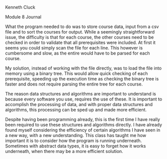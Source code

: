 Kenneth Cluck

Module 8 Journal

What the program needed to do was to store course data, input from a csv file and to sort the courses for output. While a seemingly straightforward issue, the difficulty is that for each course, the other courses need to be checked in order to validate that all prerequisites were included. At first it seems you could simply scan the file for each line. This however is cumbersome and slow, as the entire would have to be parsed for each course.

My solution, instead of working with the file directly, was to load the file into memory using a binary tree. This would allow quick checking of each prerequisite, speeding up the execution time as checking the binary tree is faster and does not require parsing the entire tree for each course.

The reason data structures and algorithms are important to understand is because every software you use, requires the use of these. It is important to accomplish the processing of data, and with proper data structures and algorithms, this processing can be sped up and made more efficient.

Despite having been programming already, this is the first time I have really been required to use these structures and algorithms directly. I have already found myself considering the efficiency of certain algorithms I have seen in a new way, with a new understanding. This class has taught me how important it is to consider how the program is running underneath. Sometimes with abstract data types, it is easy to forget how it works underneath, when there may be a more efficient solution.

